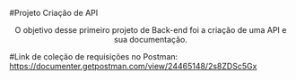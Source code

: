 #Projeto Criação de API

<p align="center">O objetivo desse primeiro projeto de Back-end foi a criação de uma API e sua documentação.</p>

#Link de coleção de requisições no Postman:
<br><hi>https://documenter.getpostman.com/view/24465148/2s8ZDSc5Gx</h1></br>
